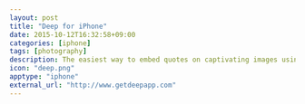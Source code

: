 ```yaml
---
layout: post
title: "Deep for iPhone"
date: 2015-10-12T16:32:58+09:00
categories: [iphone]
tags: [photography]
description: The easiest way to embed quotes on captivating images using your iPhone.
icon: "deep.png"
apptype: "iphone"
external_url: "http://www.getdeepapp.com"
---
```

